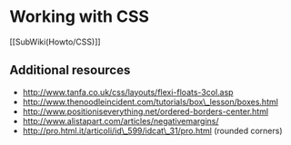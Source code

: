 <!-- Name: Howto/CSS -->
<!-- Version: 2 -->
<!-- Last-Modified: 2006/03/29 01:30:22 -->
<!-- Author: demian -->
<!-- Status: In Progress -->

# Working with CSS
[[SubWiki(Howto/CSS)]]

## Additional resources

  * http://www.tanfa.co.uk/css/layouts/flexi-floats-3col.asp
  * http://www.thenoodleincident.com/tutorials/box\_lesson/boxes.html
  * http://www.positioniseverything.net/ordered-borders-center.html
  * http://www.alistapart.com/articles/negativemargins/
  * http://pro.html.it/articoli/id\_599/idcat\_31/pro.html (rounded corners)